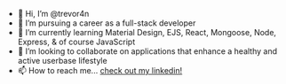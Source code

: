 - 👋 Hi, I’m @trevor4n
- 👀 I’m pursuing a career as a full-stack developer
- 🌱 I’m currently learning Material Design, EJS, React, Mongoose, Node, Express, & of course JavaScript 
- 💞️ I’m looking to collaborate on applications that enhance a healthy and active userbase lifestyle
- 📫 How to reach me... [check out my linkedin!](https://www.linkedin.com/in/trevorforen/)
